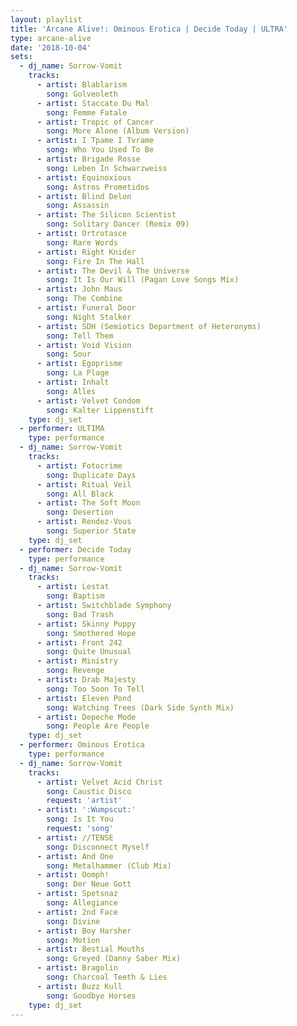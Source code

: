 ```yaml
---
layout: playlist
title: 'Arcane Alive!: Ominous Erotica | Decide Today | ULTRA'
type: arcane-alive
date: '2018-10-04'
sets:
  - dj_name: Sorrow-Vomit
    tracks:
      - artist: Blablarism
        song: Golveoleth
      - artist: Staccato Du Mal
        song: Femme Fatale
      - artist: Tropic of Cancer
        song: More Alone (Album Version)
      - artist: I Tpame I Tvrame
        song: Who You Used To Be
      - artist: Brigade Rosse
        song: Leben In Schwarzweiss
      - artist: Equinoxious
        song: Astros Prometidos
      - artist: Blind Delon
        song: Assassin
      - artist: The Silicon Scientist
        song: Solitary Dancer (Remix 09)
      - artist: Ortrotasce
        song: Rare Words
      - artist: Right Knider
        song: Fire In The Hall
      - artist: The Devil & The Universe
        song: It Is Our Will (Pagan Love Songs Mix)
      - artist: John Maus
        song: The Combine
      - artist: Funeral Door
        song: Night Stalker
      - artist: SDH (Semiotics Department of Heteronyms)
        song: Tell Them
      - artist: Void Vision
        song: Sour
      - artist: Egoprisme
        song: La Plage
      - artist: Inhalt
        song: Alles
      - artist: Velvet Condom
        song: Kalter Lippenstift
    type: dj_set
  - performer: ULTIMA
    type: performance
  - dj_name: Sorrow-Vomit
    tracks:
      - artist: Fotocrime
        song: Duplicate Days
      - artist: Ritual Veil
        song: All Black
      - artist: The Soft Moon
        song: Desertion
      - artist: Rendez-Vous
        song: Superior State
    type: dj_set
  - performer: Decide Today
    type: performance
  - dj_name: Sorrow-Vomit
    tracks:
      - artist: Lestat
        song: Baptism
      - artist: Switchblade Symphony
        song: Bad Trash
      - artist: Skinny Puppy
        song: Smothered Hope
      - artist: Front 242
        song: Quite Unusual
      - artist: Ministry
        song: Revenge
      - artist: Drab Majesty
        song: Too Soon To Tell
      - artist: Eleven Pond
        song: Watching Trees (Dark Side Synth Mix)
      - artist: Depeche Mode
        song: People Are People
    type: dj_set
  - performer: Ominous Erotica
    type: performance
  - dj_name: Sorrow-Vomit
    tracks:
      - artist: Velvet Acid Christ
        song: Caustic Disco
        request: 'artist'
      - artist: ':Wumpscut:'
        song: Is It You
        request: 'song'
      - artist: //TENSE
        song: Disconnect Myself
      - artist: And One
        song: Metalhammer (Club Mix)
      - artist: Oomph!
        song: Der Neue Gott
      - artist: Spetsnaz
        song: Allegiance
      - artist: 2nd Face
        song: Divine
      - artist: Boy Harsher
        song: Motion
      - artist: Bestial Mouths
        song: Greyed (Danny Saber Mix)
      - artist: Bragolin
        song: Charcoal Teeth & Lies
      - artist: Buzz Kull
        song: Goodbye Horses
    type: dj_set
---
```

